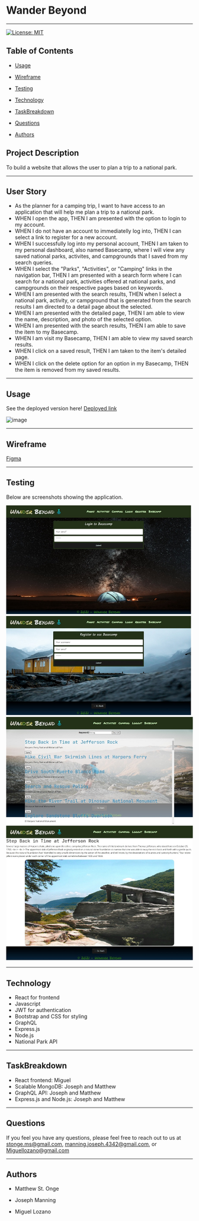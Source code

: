 
# **Wander Beyond**
---

[![License: MIT](https://img.shields.io/badge/License-MIT-yellow.svg)](https://opensource.org/licenses/MIT)


## **Table of Contents**

* [Usage](#usage)

* [Wireframe](#wireframe)

* [Testing](#testing)

* [Technology](#technology)

* [TaskBreakdown](#taskbreakdown)

* [Questions](#questions)

* [Authors](#authors)


## **Project Description**

To build a website that allows the user to plan a trip to a national park.

---

## **User Story**

- As the planner for a camping trip, I want to have access to an application that will help me plan a trip to a national park.
- WHEN I open the app, THEN I am presented with the option to login to my account.
- WHEN I do not have an account to immediatelly log into, THEN I can select a link to register for a new account. 
- WHEN I successfully log into my personal account, THEN I am taken to my personal dashboard, also named Basecamp, where I will view any saved national parks, activites, and campgrounds that I saved from my search queries.
- WHEN I select the "Parks", "Activities", or "Camping" links in the navigation bar, THEN I am presented with a search form where I can search for a national park, activities offered at national parks, and campgrounds on their respective pages based on keywords.
- WHEN I am presented with the search results, THEN when I select a national park, activity, or campground that is generated from the search results I am directed to a detail page about the selected.
- WHEN I am presented with the detailed page, THEN I am able to view the name, description, and photo of the selected option.
- WHEN I am presented with the search results, THEN I am able to save the item to my Basecamp.
- WHEN I am visit my Basecamp, THEN I am able to view my saved search results.
- WHEN I click on a saved result, THEN I am taken to the item's detailed page.
- WHEN I click on the delete option for an option in my Basecamp, THEN the item is removed from my saved results.



---

## Usage

See the deployed version here! [Deployed link](####)

![image](./client/public/img/favicon.ico)

---

## **Wireframe**

[Figma][1]

[1]:  https://www.figma.com/file/ctNGVwtaGKrwc4JGDYAyn3/Wander-Beyond?node-id=0%3A1 "Wander Beyond Wireframe"

---

## **Testing**

Below are screenshots showing the application.

![Login page](./client/public/img/README_img/login.jpeg)
![Registration page](./client/public/img/README_img/registration.jpeg)
![Search page](./client/public/img/README_img/search_page.jpeg)
![Details page](./client/public/img/README_img/detail_page.jpeg)

---

## **Technology**

- React for frontend
- Javascript
- JWT for authentication
- Bootstrap and CSS for styling
- GraphQL
- Express.js 
- Node.js
- National Park API

---

## **TaskBreakdown**

- React frontend: Miguel
- Scalable MongoDB: Joseph and Matthew
- GraphQL API: Joseph and Matthew
- Express.js and Node.js: Joseph and Matthew

---

## **Questions**

If you feel you have any questions, please feel free to reach out to us at stonge.ms@gmail.com, manning.joseph.4342@gmail.com,
or Miguellozano@gmail.com

---

## **Authors**

* Matthew St. Onge

* Joseph Manning

* Miguel Lozano

